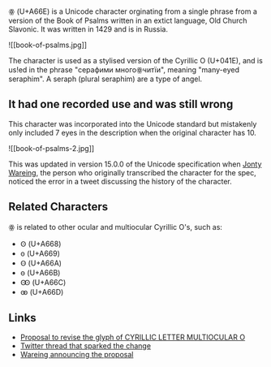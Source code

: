 ꙮ (U+A66E) is a Unicode character orginating from a single phrase from a version of the Book of Psalms written in an extict language, Old Church Slavonic.  It was written in 1429 and is in Russia.

![[book-of-psalms.jpg]]

The character is used as a stylised version of the Cyrillic O (U+041E), and is us!ed in the phrase "серафими многоꙮчитїи", meaning "many-eyed seraphim". A seraph (plural seraphim) are a type of angel.

## It had one recorded use and was still wrong

This character was incorporated into the Unicode standard but mistakenly only included 7 eyes in the description when the original character has 10.

![[book-of-psalms-2.jpg]]

This was updated in version 15.0.0 of the Unicode specification when [Jonty Wareing](http://jonty.co.uk/), the person who originally transcribed the character for the spec, noticed the error in a tweet discussing the history of the character.

## Related Characters

ꙮ is related to other ocular and multiocular Cyrillic O's, such as:
 - Ꙩ (U+A668)
 - ꙩ (U+A669)
 - Ꙫ (U+A66A)
 - ꙫ (U+A66B)
 - Ꙭ (U+A66C)
 - ꙭ (U+A66D)

## Links

 - [Proposal to revise the glyph of CYRILLIC LETTER MULTIOCULAR O](https://www.unicode.org/wg2/docs/n5170-multiocular-o.pdf)
 - [Twitter thread that sparked the change](https://twitter.com/etiennefd/status/1322673792452354048)
 - [Wareing announcing the proposal](https://twitter.com/jonty/status/1571615998335123457)